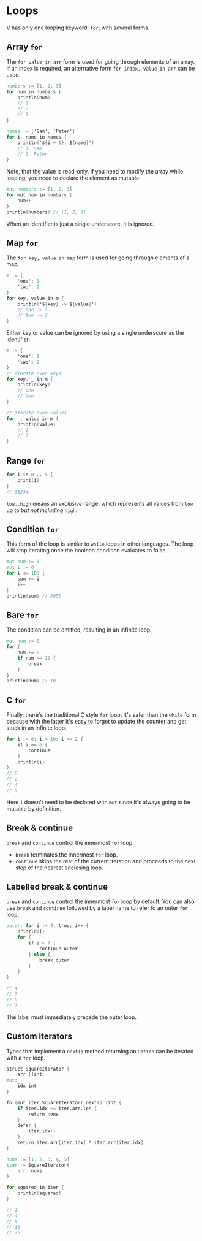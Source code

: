 # Loops

V has only one looping keyword: `for`, with several forms.

## Array `for`

The `for value in arr` form is used for going through elements of an array.
If an index is required, an alternative form `for index, value in arr` can be used.

```v play
numbers := [1, 2, 3]
for num in numbers {
	println(num)
	// 1
	// 2
	// 3
}

names := ['Sam', 'Peter']
for i, name in names {
	println('${i + 1}. ${name}')
	// 1. Sam
	// 2. Peter
}
```

Note, that the value is read-only.
If you need to modify the array while looping, you need to declare the element as mutable:

```v
mut numbers := [1, 2, 3]
for mut num in numbers {
	num++
}
println(numbers) // [1, 2, 3]
```

When an identifier is just a single underscore, it is ignored.

## Map `for`

The `for key, value in map` form is used for going through elements of a map.

```v play
m := {
	'one': 1
	'two': 2
}
for key, value in m {
	println('${key} -> ${value}')
	// one -> 1
	// two -> 2
}
```

Either key or value can be ignored by using a single underscore as the identifier.

```v play
m := {
	'one': 1
	'two': 2
}
// iterate over keys
for key, _ in m {
	println(key)
	// one
	// two
}

// iterate over values
for _, value in m {
	println(value)
	// 1
	// 2
}
```

## Range `for`

```v play
for i in 0 .. 5 {
	print(i)
}
// 01234
```

`low..high` means an *exclusive* range, which represents all values from `low`
up to *but not including* `high`.

## Condition `for`

This form of the loop is similar to `while` loops in other languages.
The loop will stop iterating once the boolean condition evaluates to false.

```v play
mut sum := 0
mut i := 0
for i <= 100 {
	sum += i
	i++
}
println(sum) // 5050
```

## Bare `for`

The condition can be omitted, resulting in an infinite loop.

```v play
mut num := 0
for {
	num += 2
	if num >= 10 {
		break
	}
}
println(num) // 10
```

## C `for`

Finally, there's the traditional C style `for` loop.
It's safer than the `while` form because with the latter it's easy to forget
to update the counter and get stuck in an infinite loop.

```v play
for i := 0; i < 10; i += 2 {
	if i == 6 {
		continue
	}
	println(i)
}
// 0
// 2
// 4
// 8
```

Here `i` doesn't need to be declared with `mut` since it's always going to be mutable by definition.

## Break & continue

`break` and `continue` control the innermost `for` loop.

- `break` terminates the innermost `for` loop.
- `continue` skips the rest of the current iteration and proceeds to the next step of the nearest enclosing loop.

## Labelled break & continue

`break` and `continue` control the innermost `for` loop by default.
You can also use `break` and `continue` followed by a label name to refer to an outer `for` loop:

```v play
outer: for i := 4; true; i++ {
	println(i)
	for {
		if i < 7 {
			continue outer
		} else {
			break outer
		}
	}
}

// 4
// 5
// 6
// 7
```

The label must immediately precede the outer loop.

## Custom iterators

Types that implement a `next()` method returning an `Option` can be iterated with a `for` loop.

```v play
struct SquareIterator {
	arr []int
mut:
	idx int
}

fn (mut iter SquareIterator) next() ?int {
	if iter.idx >= iter.arr.len {
		return none
	}
	defer {
		iter.idx++
	}
	return iter.arr[iter.idx] * iter.arr[iter.idx]
}

nums := [1, 2, 3, 4, 5]
iter := SquareIterator{
	arr: nums
}

for squared in iter {
	println(squared)
}

// 1
// 4
// 9
// 16
// 25
```
